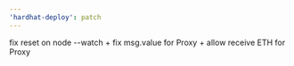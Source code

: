 ```yaml
---
'hardhat-deploy': patch
---
```


fix reset on node --watch + fix msg.value for Proxy + allow receive ETH for Proxy
